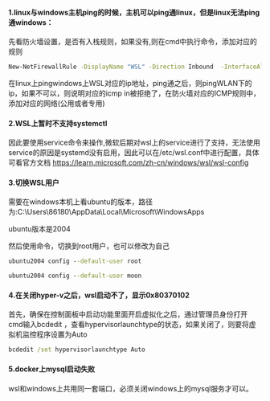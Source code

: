 #### 1.linux与windows主机ping的时候，主机可以ping通linux，但是linux无法ping通windows：

先看防火墙设置，是否有入栈规则，如果没有,则在cmd中执行命令，添加对应的规则
```cmd
New-NetFirewallRule -DisplayName "WSL" -Direction Inbound  -InterfaceAlias "vEthernet (WSL)"  -Action Allow
```
在linux上pingwindows上WSL对应的ip地址，ping通之后，则pingWLAN下的ip，如果不可以，则说明对应的icmp in被拒绝了，在防火墙对应的ICMP规则中，添加对应的网络(公用或者专用)



#### 2.WSL上暂时不支持systemctl

因此要使用service命令来操作,微软后期对wsl上的service进行了支持，无法使用
service的原因是systemd没有启用，因此可以在/etc/wsl.conf中进行配置，具体可看官方文档
https://learn.microsoft.com/zh-cn/windows/wsl/wsl-config

#### 3.切换WSL用户
需要在windows本机上看ubuntu的版本，路径为:C:\Users\86180\AppData\Local\Microsoft\WindowsApps

ubuntu版本是2004

然后使用命令，切换到root用户，也可以修改为自己
```cmd
ubuntu2004 config --default-user root

ubuntu2004 config --default-user moon
```
#### 4.在关闭hyper-v之后，wsl启动不了，显示0x80370102

首先，确保在控制面板中启动功能里面开启虚拟化之后，通过管理员身份打开cmd输入bcdedit
，查看hypervisorlaunchtype的状态，如果关闭了，则要将虚拟机监控程序设置为Auto
```cmd
bcdedit /set hypervisorlaunchtype Auto
```

#### 5.docker上mysql启动失败

wsl和windows上共用同一套端口，必须关闭windows上的mysql服务才可以。
